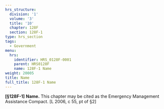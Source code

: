 ```yaml
---
hrs_structure:
  division: '1'
  volume: '3'
  title: '10'
  chapter: 128F
  section: 128F-1
type: hrs_section
tags:
  - Government
menu:
  hrs:
    identifier: HRS_0128F-0001
    parent: HRS0128F
    name: 128F-1 Name
weight: 20005
title: Name
full_title: 128F-1 Name
---
```

**[§128F-1]** **Name.** This chapter may be cited as the Emergency Management Assistance Compact. [L 2006, c 55, pt of §2]